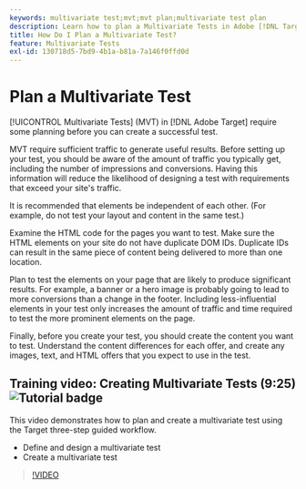 ```yaml
---
keywords: multivariate test;mvt;mvt plan;multivariate test plan
description: Learn how to plan a Multivariate Tests in Adobe [!DNL Target] so you can create a successful test.
title: How Do I Plan a Multivariate Test?
feature: Multivariate Tests
exl-id: 130718d5-7bd9-4b1a-b81a-7a146f0ffd0d
---
```

# Plan a Multivariate Test

[!UICONTROL Multivariate Tests] (MVT) in [!DNL Adobe Target] require some planning before you can create a successful test.

MVT require sufficient traffic to generate useful results. Before setting up your test, you should be aware of the amount of traffic you typically get, including the number of impressions and conversions. Having this information will reduce the likelihood of designing a test with requirements that exceed your site's traffic.

It is recommended that elements be independent of each other. (For example, do not test your layout and content in the same test.)

Examine the HTML code for the pages you want to test. Make sure the HTML elements on your site do not have duplicate DOM IDs. Duplicate IDs can result in the same piece of content being delivered to more than one location.

Plan to test the elements on your page that are likely to produce significant results. For example, a banner or a hero image is probably going to lead to more conversions than a change in the footer. Including less-influential elements in your test only increases the amount of traffic and time required to test the more prominent elements on the page.

Finally, before you create your test, you should create the content you want to test. Understand the content differences for each offer, and create any images, text, and HTML offers that you expect to use in the test. 

## Training video: Creating Multivariate Tests (9:25) ![Tutorial badge](/help/assets/tutorial.png)

This video demonstrates how to plan and create a multivariate test using the Target three-step guided workflow.

* Define and design a multivariate test 
* Create a multivariate test

>[!VIDEO](https://video.tv.adobe.com/v/17395)
